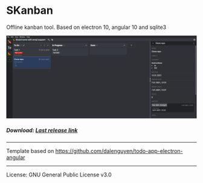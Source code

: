 # SKanban

Offline kanban tool. Based on electron 10, angular 10 and sqlite3

![](support/shot-01.PNG)


##### Download: [Last release link](https://github.com/Sheryv/SKanban/releases/latest)

-----
Template based on https://github.com/dalenguyen/todo-app-electron-angular


-----
License: GNU General Public License v3.0
